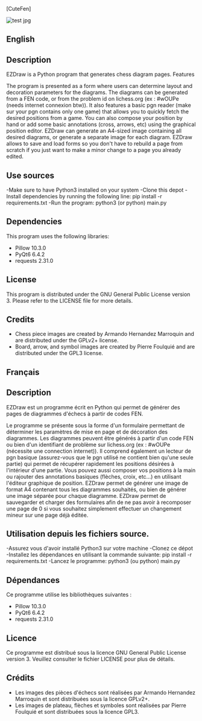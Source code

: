 [CuteFen]


![test jpg](https://github.com/PapaPiotr/CuteFen/assets/167995662/b4b277ed-d5ca-459c-bfa1-e91282977e6b)
## English
## Description

EZDraw is a Python program that generates chess diagram pages.
Features

The program is presented as a form where users can determine layout and decoration parameters for the diagrams.
The diagrams can be generated from a FEN code, or from the problem id on lichess.org (ex : #wOUPe (needs internet connexion btw)).
It also features a basic pgn reader (make sur your pgn contains only one game) that allows you to quickly fetch the desired positions from a game.
You can also compose your position by hand or add some basic annotations (cross, arrows, etc) using the graphical position editor.
EZDraw can generate an A4-sized image containing all desired diagrams, or generate a separate image for each diagram.
EZDraw allows to save and load forms so you don't have to rebuild a page from scratch if you just want to make a minor change to a page you already edited.

## Use sources

-Make sure to have Python3 installed on your system
-Clone this depot
-Install dependencies by running the following line:
  pip install -r requirements.txt
-Run the program:
  python3 (or python) main.py

## Dependencies

This program uses the following libraries:

- Pillow 10.3.0
- PyQt6 6.4.2
- requests 2.31.0

## License

This program is distributed under the GNU General Public License version 3. Please refer to the LICENSE file for more details.

## Credits

- Chess piece images are created by Armando Hernandez Marroquin and are distributed under the GPLv2+ license.
- Board, arrow, and symbol images are created by Pierre Foulquié and are distributed under the GPL3 license.

## Français
## Description

EZDraw est un programme écrit en Python qui permet de générer des pages de diagrammes d'échecs à partir de codes FEN.

Le programme se présente sous la forme d'un formulaire permettant de déterminer les paramètres de mise en page et de décoration des diagrammes.
Les diagrammes peuvent être générés à partir d'un code FEN ou bien d'un identifiant de problème sur lichess.org (ex : #wOUPe (nécessite une connection internet)).
Il comprend également un lecteur de pgn basique (assurez-vous que le pgn utilisé ne contient bien qu'une seule partie) qui permet de récupérer rapidement les positions désirées à l'intérieur d'une partie.
Vous pouvez aussi composer vos positions à la main ou rajouter des annotations basiques (flèches, croix, etc...) en utilisant l'éditeur graphique de position.
EZDraw permet de générer une image de format A4 contenant tous les diagrammes souhaités, ou bien de générer une image séparée pour chaque diagramme.
EZDraw permet de sauvegarder et charger des formulaires afin de ne pas avoir à recomposer une page de 0 si vous souhaitez simplement effectuer un changement mineur sur une page déjà éditée.

## Utilisation depuis les fichiers source.

-Assurez vous d'avoir installé Python3 sur votre machine
-Clonez ce dépot
-Installez les dépendances en utilisant la commande suivante:
  pip install -r requirements.txt
-Lancez le programme:
  python3 (ou python) main.py

## Dépendances

Ce programme utilise les bibliothèques suivantes :
- Pillow 10.3.0
- PyQt6 6.4.2
- requests 2.31.0

## Licence

Ce programme est distribué sous la licence GNU General Public License version 3. Veuillez consulter le fichier LICENSE pour plus de détails.

## Crédits

- Les images des pièces d'échecs sont réalisées par Armando Hernandez Marroquin et sont distribuées sous la licence GPLv2+.
- Les images de plateau, flèches et symboles sont réalisées par Pierre Foulquié et sont distribuées sous la licence GPL3.
